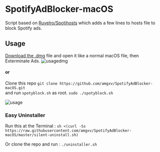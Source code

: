 # SpotifyAdBlocker-macOS

Script based on [Ruvelro/Spotihosts](https://github.com/ruvelro/Spotihosts) which adds a few lines to hosts file to block Spotify ads.

## Usage 

[Download the .dmg](https://github.com/amgxv/SpotifyAdBlocker-macOS/releases/download/v0.1/Spotyblock.dmg) file and open it like a normal macOS file, then Exterminate Ads.
![usagedmg](https://i.imgur.com/QOdoDUt.png)

#### or  

Clone this repo
`git clone https://github.com/amgxv/SpotifyAdBlocker-macOS.git`  
and run `spotyblock.sh` as root.
`sudo ./spotyblock.sh`

![usage](https://media.giphy.com/media/xThtaicJT8Q2dDW6Pe/giphy.gif)

### Easy Uninstaller

Run this at the Terminal : 
`sh <(curl -Ss https://raw.githubusercontent.com/amgxv/SpotifyAdBlocker-macOS/master/silent-uninstall.sh)`

Or clone the repo and run : 
`./uninstaller.sh`



